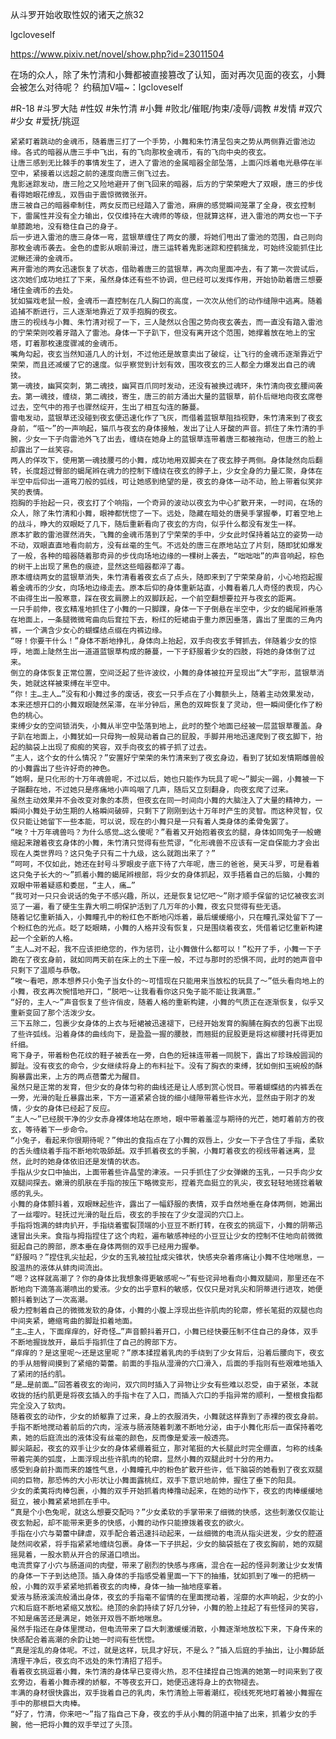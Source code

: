 从斗罗开始收取性奴的诸天之旅32

lgcloveself

https://www.pixiv.net/novel/show.php?id=23011504

在场的众人，除了朱竹清和小舞都被直接篡改了认知，面对再次见面的夜玄，小舞会被怎么对待呢？
约稿加V喵~：lgcloveself

#R-18
#斗罗大陆
#性奴
#朱竹清
#小舞
#败北/催眠/拘束/凌辱/调教
#发情
#双穴
#少女
#爱抚/挑逗


    紧紧盯着跳动的金魂币，随着唐三打了一个手势，小舞和朱竹清呈包夹之势从两侧靠近雷池边缘。各式的暗器从唐三手中飞出，有的飞向那枚金魂币，有的飞向中央的夜玄。
    让唐三感到无比棘手的事情发生了，进入了雷池的金属暗器全部坠落，上面闪烁着电光悬停在半空中，紧接着以远超之前的速度向唐三倒飞过去。
    鬼影迷踪发动，唐三险之又险地避开了倒飞回来的暗器，后方的宁荣荣瞪大了双眼，唐三的步伐看得她眼花缭乱，双唇由于震惊微微张开。
    唐三被自己的暗器牵制住，两女反而已经踏入了雷池，麻痹的感觉瞬间笼罩了全身，夜玄控制下，雷属性并没有全力输出，仅仅维持在大魂师的等级，但就算这样，进入雷池的两女也一下子单膝跪地，没有稳住自己的身子。
    后一步进入雷池的唐三身体一弯，蓝银草缠住了两女的腰，将她们甩出了雷池的范围，自己则向那枚金魂币袭去。金色的虚影从眼前滑过，唐三运转着鬼影迷踪和控鹤擒龙，可始终没能抓住比泥鳅还滑的金魂币。
    离开雷池的两女迅速恢复了状态，借助着唐三的蓝银草，再次向里面冲去，有了第一次尝试后，这次她们成功地扛了下来，虽然身体还有些不协调，但已经可以发挥作用，开始协助着唐三想要堵住金魂币的去处。
    犹如猫戏老鼠一般，金魂币一直控制在几人胸口的高度，一次次从他们的动作缝隙中逃离。随着追捕不断进行，三人逐渐地靠近了双手抱胸的夜玄。
    唐三的视线与小舞、朱竹清对视了一下，三人陡然以合围之势向夜玄袭去，而一直没有踏入雷池的宁荣荣则咬着牙踏入了雷池。身体一下子趴下，但没有离开这个范围，她撑着放在地上的宝塔，盯着那枚速度骤减的金魂币。
    嘴角勾起，夜玄当然知道几人的计划，不过他还是故意卖出了破绽，让飞行的金魂币逐渐靠近宁荣荣，而且还减缓了它的速度。似乎察觉到计划有效，围攻夜玄的三人都全力爆发出自己的魂技。
    第一魂技，幽冥突刺，第二魂技，幽冥百爪同时发动，还没有被换过魂环，朱竹清向夜玄腰间袭去。第一魂技，缠绕，第二魂技，寄生，唐三的前方涌出大量的蓝银草，前仆后继地向夜玄席卷过去，空气中的孢子也骤然绽开，生出了相互勾连的藤蔓。
    雷电发动，蓝银草还没碰到夜玄便迅速化作了飞灰，而借着蓝银草阻挡视野，朱竹清来到了夜玄身前，“嗞～”的一声响起，猫爪与夜玄的身体接触，发出了让人牙酸的声音。抓住了朱竹清的手腕，少女一下子向雷池外飞了出去，缠绕在她身上的蓝银草连带着唐三都被拖动，但唐三的脸上却露出了一丝笑容。
    两人的佯攻下，使用第一魂技腰弓的小舞，成功地用双脚夹在了夜玄脖子两侧。身体陡然向后翻转，长度超过臀部的蝎尾辫在魂力的控制下缠绕在夜玄的脖子上，少女全身的力量汇聚，身体在半空中后仰出一道弯刀般的弧线，可让她感到绝望的是，夜玄的身体一动不动，脸上带着似笑非笑的表情。
    抱胸的手抬起一只，夜玄打了个响指，一个奇异的波动以夜玄为中心扩散开来，一时间，在场的众人，除了朱竹清和小舞，眼神都恍惚了一下。远处，隐藏在暗处的唐昊手掌握拳，盯着空地上的战斗，睁大的双眼眨了几下，随后重新看向了夜玄的方向，似乎什么都没有发生一样。
    原本扩散的雷池骤然消失，飞舞的金魂币落到了宁荣荣的手中，少女此时保持着站立的姿势一动不动，双眼直直地看向前方，没有丝毫的生气。不远处的唐三在原地站立了片刻，随即犹如爆发了一般，各种的暗器随着那奇异的步伐向场地边缘的一棵树上袭去，“咄咄咄”的声音响起，棕色的树干上出现了黑色的痕迹，显然这些暗器都淬了毒。
    原本缠绕两女的蓝银草消失，朱竹清看着夜玄点了点头，随即来到了宁荣荣身前，小心地抱起握着金魂币的少女，向场地边缘走去。原本后仰的身体重新站直，小舞看着几人奇怪的表现，内心不由得生出一股寒意，踩在夜玄肩膀上的双脚跃起，一个前空翻想要拉开与夜玄的距离。
    一只手前伸，夜玄精准地抓住了小舞的一只脚踝，身体一下子倒悬在半空中，少女的蝎尾辫垂落在地面上，一条腿微微弯曲向后耷拉下去，粉红的短裙由于重力原因垂落，露出了里面的三角内裤，一个满含少女心的蝴蝶结点缀在内裤边缘。
    “呀！你要干什么！”身体不断地挣扎，身体向上抬起，双手向夜玄手臂抓去，伴随着少女的惊呼，地面上陡然生出一道道蓝银草构成的藤蔓，一下子舒服着少女的四肢，将她的身体倒了过来。
    倒立的身体恢复正常位置，空间泛起了些许波纹，小舞的身体被拉开呈现出“大”字形，蓝银草消失，她就这样被束缚在半空中。
    “你！主…主人…”没有和小舞过多的废话，夜玄一只手点在了小舞额头上，随着主动效果发动，本来还想开口的小舞双眼陡然呆滞，在半分钟后，黑色的双眸恢复了灵动，但一瞬间便化作了粉色的桃心。
    束缚少女的空间锁消失，小舞从半空中坠落到地上，此时的整个地面已经被一层蓝银草覆盖。身子趴在地面上，小舞犹如一只母狗一般晃动着自己的屁股，手脚并用地迅速爬到了夜玄脚下，抬起的脑袋上出现了痴痴的笑容，双手向夜玄的裤子抓了过去。
    “主人，这个女的什么情况？”安置好宁荣荣的朱竹清来到了夜玄身边，看到了犹如发情期雌兽般的小舞露出了些许好奇的神色。
    “她啊，是只化形的十万年魂兽呢，不过以后，她也只能作为玩具了呢～”脚尖一踢，小舞被一下子踹翻在地，不过她只是疼痛地小声呜咽了几声，随后又立刻翻身，向夜玄爬了过来。
    虽然主动效果并不会改变对象的本质，但夜玄在同一时间向小舞的大脑注入了大量的精神力，一瞬间小舞处于幼生期的人格瞬间破碎，只剩下了刚刚到达十万年时产生的灵智。而这种灵智，仅仅只能让她留下一些本能，可以说，现在的小舞只是一只有着人类身体的柔骨兔罢了。
    “唉？十万年魂兽吗？为什么感觉…这么傻呢？”看着又开始抱着夜玄的腿，身体如同兔子一般蜷缩起来蹭着夜玄身体的小舞，朱竹清只觉得有些荒谬，“化形魂兽不应该有一定自保能力才会出现在人类世界吗？这只兔子只有二十九级，这么就跑出来了？”
    “呵呵，不仅如此，她还在封号斗罗眼皮子底下待了六年呢，唐三的爸爸，昊天斗罗，可是看着这只兔子长大的～”抓着小舞的蝎尾辫根部，将少女的身体抓起，双手捂着自己的后脑，小舞的双眼中带着疑惑和委屈，“主人，痛…”
    “我可对一只只会说话的兔子不感兴趣，所以，还是恢复记忆吧～”刚才顺手保留的记忆被夜玄浏览了一遍，看了硬生生靠大明二明保护活到了几万年的小舞，夜玄只觉得有些无语。
    随着记忆重新插入，小舞瞳孔中的粉红色不断地闪烁着，最后缓缓缩小，只在瞳孔深处留下了一个粉红色的光点。眨了眨眼睛，小舞的人格并没有恢复，只是围绕着夜玄，凭借着记忆重新构建起一个全新的人格。
    “主人…对不起，我不应该拒绝您的，作为惩罚，让小舞做什么都可以！”松开了手，小舞一下子跪在了夜玄身前，就如同两天前在床上的土下座一般，不过与那时的恐惧不同，此时的她声音中只剩下了温顺与恭敬。
    “唉～看吧，原本想养只小兔子当女仆的～可惜现在只能用来当放松的玩具了～”低头看向地上的小舞，夜玄再次惋惜地开口，“脱吧～让我看看你这只兔子能不能让我满意。”
    “好的，主人～”声音恢复了些许俏皮，随着人格的重新构建，小舞的气质正在逐渐恢复，似乎又重新变回了那个活泼少女。
    三下五除二，包裹少女身体的上衣与短裙被迅速褪下，已经开始发育的胸脯在胸衣的包裹下出现了些许弧线。沿着身体的曲线向下，是盈盈一握的腰肢，而翘挺的屁股更是将这柳腰衬托得更加纤细。
    弯下身子，带着粉色花纹的鞋子被丢在一旁，白色的短袜连带着一同脱下，露出了珍珠般圆润的脚趾。没有夜玄的命令，少女继续将身上的布料扯下。没有了胸衣的束缚，犹如倒扣玉碗般的酥胸暴露出来，上方的两点蓓蕾尤为醒目。
    虽然只是正常的发育，但少女的身体匀称的曲线还是让人感到赏心悦目。带着蝴蝶结的内裤丢在一旁，光滑的耻丘暴露出来，下方一道紧紧合拢的细小缝隙带着些许水光，显然由于刚才的发情，少女的身体已经起了反应。
    “主人～”已经脱干净的少女赤身裸体地站在原地，眼中带着羞涩与期待的光芒，她盯着前方的夜玄，等待着下一步命令。
    “小兔子，看起来你很期待呢？”伸出的食指点在了小舞的双唇上，少女一下子含住了手指，柔软的舌头缠绕着手指不断地吮吸舔舐。双手抓着夜玄的手腕，小舞盯着夜玄的视线带着迷离，显然，此时的她身体依旧还是发情的状态。
    手指从少女口中抽出，上面带着些许晶莹的津液。一只手抓住了少女弹嫩的玉乳，一只手向少女双腿间探去。嫩滑的肌肤在手指的按压下略微变形，捏着充血挺立的乳尖，夜玄轻轻地搓捻着敏感的乳头。
    小舞的身体颤抖着，双眼眯起些许，露出了一幅舒服的表情，双手自然地垂在身体两侧，她漏出了一丝嘤咛。轻抚过光滑的耻丘后，夜玄的手按在了少女湿润的穴口上。
    手指将饱满的蚌肉扒开，手指绕着蜜裂顶端的小豆豆不断打转，在夜玄的挑逗下，小舞的阴蒂迅速冒出头来。食指与拇指捏住了这个肉粒，遍布敏感神经的小豆豆让少女的控制不住地向前微微挺起自己的胯部，原本垂在身体两侧的双手已经用力握拳。
    “舒服吗？”捏住乳尖扯起，少女的玉乳被拉扯成尖锥状，快感夹杂着疼痛让小舞不住地喘息，一股温热的液体从蚌肉间流出。
    “嗯？这样就高潮了？你的身体比我想象得更敏感呢～”有些诧异地看向小舞双腿间，那里还在不断地向下滴落高潮喷出的爱液。少女的出乎意料的敏感，仅仅只是对乳尖和阴蒂进行进攻，她便颤抖着到达了一次高潮。
    极力控制着自己的微微发软的身体，小舞的小腹上浮现出些许肌肉的轮廓，修长笔挺的双腿也向中间夹紧，蜷缩弯曲的脚趾扣着地面。
    “主…主人，下面痒痒的，好奇怪…”声音颤抖着开口，小舞已经快要压制不住自己的身体，双手不断地握拢放开，最后手指抓住了自己的胯部下方。
    “痒痒的？是这里呢～还是这里呢？”原本揉捏着乳肉的手绕到了少女背后，沿着后腰向下，夜玄的手从翘臀间摸到了紧缩的菊蕾。前面的手指从湿滑的穴口滑入，后面的手指则有些艰难地插入了紧闭的括约肌。
    “是…是前面…”回答着夜玄的询问，双穴同时插入了异物让少女有些难以忍受，由于紧张，本就收拢的括约肌更是将夜玄插入的手指卡在了入口，而插入穴口的手指异常的顺利，一整根食指都完全没入了软肉。
    随着夜玄的动作，少女的娇躯靠了过来，身上的衣服消失，小舞就这样靠到了赤裸的夜玄身前。手指不断地搅动着前后的穴肉，淫液与肠液随着刺激不断地分泌，由于小舞化形后一直保持着吃素，她的后庭流出的液体没有丝毫的颜色，反而像是爱液一般透亮。
    脚尖踮起，夜玄的双手让少女的身体紧绷着挺立，那对笔挺的大长腿此时完全绷直，匀称的线条带着完美的弧度，上面浮现出些许肌肉的轮廓，显然小舞的双腿此时十分的用力。
    感受到身前扑面而来的雄性气息，小舞瞳孔中的粉色扩散开些许，低下脑袋的她看到了夜玄双腿间的巨物，那恐怖的大小形状让小舞面露桃红，双手下意识地前伸，握住了垂下的阳具。
    少女的柔荑将肉棒包裹，小舞的双手开始抓着肉棒撸动起来，在她的动作下，夜玄的肉棒缓缓地挺立，被小舞紧紧地抓在手中。
    “真是个小色兔呢，就这么想要交配吗？”少女柔软的手掌带来了细微的快感，这些刺激仅仅能让夜玄勃起，却不能带来更多的快感，小舞的动作只能撩拨着夜玄的欲火。
    手指在小穴与菊蕾中肆虐，双手配合着迅速抖动起来，一丝细微的电流从指尖迸发，少女的腔道陡然间收紧，将手指紧紧地缠绕包裹。身体一下子拱起，少女的脑袋抵在了夜玄胸前，她的双腿摇晃着，一股水箭从开合的尿道口喷出。
    电流贯穿了小穴与肠道间的肉壁，带来了剧烈的快感与疼痛，混合在一起的怪异刺激让少女发情的身体一下子到达绝顶。插入身体的手指感受着里面一下下的抽搐，犹如抓到了唯一的把柄一般，小舞的双手紧紧地抓着夜玄的肉棒，身体一抽一抽地痉挛着。
    爱液与肠液溪流般涌出身体，夜玄的手指毫不留情的在里面搅动着，淫靡的水声响起，少女的小穴和后庭不断地紧缩又放松。绝顶的余韵持续了好几分钟，小舞的脸上挂起了有些怪异的笑容，不知是痛苦还是满足，她张开双唇不断地喘息。
    虽然手指还在身体里搅动，但电流带来了巨大刺激缓缓消散，小舞逐渐地放松下来，下身传来的快感配合着高潮的余韵让她一时间有些恍惚。
    “真是淫乱的身体呢。不过，就是这样，玩具才好玩，不是么？”插入后庭的手抽出，让小舞舔舐清理干净后，夜玄向不远处的朱竹清招了招手。
    看着夜玄挑逗着小舞，朱竹清的身体早已变得火热，忍不住揉捏自己饱满的她第一时间来到了夜玄旁边，看着小舞赤裸的娇躯，不等夜玄开口，她便迅速将身上的衣物褪去。
    丰满的身材很快露出，双手拢着自己的乳肉，朱竹清脸上带着潮红，视线死死地盯着被小舞握在手中的那根巨大肉棒。
    “好了，竹清，你来吧～”指了指自己下身，夜玄的手从小舞的阴道中抽了出来，抓着少女的手腕，他一把将小舞的双手举过了头顶。